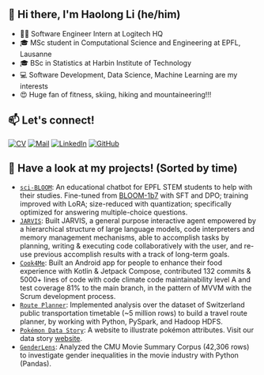 ## 👋 Hi there, I'm Haolong Li (he/him)

* 👨‍💻 Software Engineer Intern at Logitech HQ
* 🎓 MSc student in Computational Science and Engineering at EPFL, Lausanne
* 🎓 BSc in Statistics at Harbin Institute of Technology 
* 💻 Software Development, Data Science, Machine Learning are my interests
* 😍 Huge fan of fitness, skiing, hiking and mountaineering!!!


## 📫 Let's connect!

[![CV](https://img.shields.io/badge/-CV-yellow)](https://github.com/Tachi-67/Haolli/blob/main/CV_Haolong.pdf)
[![Mail](https://img.shields.io/badge/-Email-blue)](mailto:haolong.li@epfl.ch)
[![LinkedIn](https://img.shields.io/badge/linkedin-%230077B5.svg?logo=linkedin&logoColor=white)](https://www.linkedin.com/in/haolong-li-3b6512256/)
[![GitHub](https://img.shields.io/badge/github-%23121011.svg?logo=github&logoColor=white)](https://www.github.com/Tachi-67)


## 🔨 Have a look at my projects! (Sorted by time)
* [`sci-BLOOM`](https://github.com/Tachi-67/sci-BLOOM): An educational chatbot for EPFL STEM students to help with their studies. Fine-tuned from [BLOOM-1b7](https://huggingface.co/bigscience/bloom-1b7) with SFT and DPO; training improved with LoRA; size-reduced with quantization; specifically optimized for answering multiple-choice questions.
* [`JARVIS`](https://huggingface.co/aiflows/JarvisFlowModule): Built JARVIS, a general purpose interactive agent empowered by a hierarchical structure of large language models, code interpreters and memory management mechanisms, able to accomplish tasks by planning, writing & executing code collaboratively with the user, and re-use previous accomplish results with a track of long-term goals.
* [`Cook4Me`](https://github.com/cook4me/android): Built an Android app for people to enhance their food experience with Kotlin & Jetpack Compose, contributed 132 commits & 5000+ lines of code with code climate code maintainability level A and test coverage 81% to the main branch, in the pattern of MVVM with the Scrum development process.
* [`Route Planner`](https://github.com/Tachi-67/Route-Planner): Implemented analysis over the dataset of Switzerland public transportation timetable (~5 million rows) to build a travel route planner, by working with Python, PySpark, and Hadoop HDFS.
* [`Pokémon Data Story`](https://github.com/Tachi-67/pokemon-data-story): A website to illustrate pokémon attributes. Visit our data story [website](https://tachi-67.github.io/pokemon-data-story/).
* [`GenderLens`](https://github.com/epfl-ada/ada-2022-project-alldatapointaccurate): Analyzed the CMU Movie Summary Corpus (42,306 rows) to investigate gender inequalities in the movie industry with Python (Pandas).
